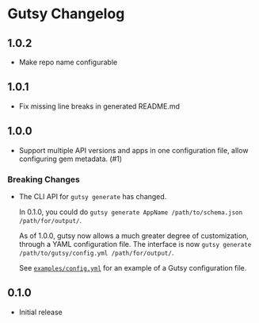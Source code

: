 # Gutsy Changelog

## 1.0.2

* Make repo name configurable

## 1.0.1

* Fix missing line breaks in generated README.md

## 1.0.0

* Support multiple API versions and apps in one configuration file, allow configuring gem metadata. (#1)

### Breaking Changes

* The CLI API for `gutsy generate` has changed.

  In 0.1.0, you could do `gutsy generate AppName /path/to/schema.json /path/for/output/`.

  As of 1.0.0, gutsy now allows a much greater degree of customization, through a YAML configuration file.
  The interface is now `gutsy generate /path/to/gutsy/config.yml /path/for/output/`.

  See [`examples/config.yml`](examples/config.yml) for an example of a Gutsy configuration file.

## 0.1.0

* Initial release

